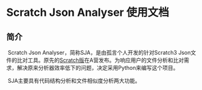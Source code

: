 # Scratch Json Analyser 使用文档

## 简介

​    Scratch Json Analyser，简称SJA，是由孤言个人开发的针对Scratch3 Json文件的比对工具。原先的[Scratch版](https://www.aerfaying.com/Projects/512945)在A营发布。为响应用户的文件分析和比对需求，解决原来分析器效率低下的问题，决定采用Python来编写这个项目。

​    SJA主要具有代码结构分析和文件相似度分析两大功能。